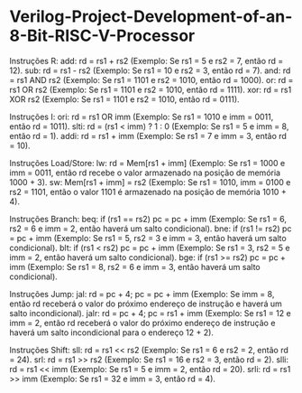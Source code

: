 # Verilog-Project-Development-of-an-8-Bit-RISC-V-Processor

Instruções R:
  add: rd = rs1 + rs2 (Exemplo: Se rs1 = 5 e rs2 = 7, então rd = 12).
  sub: rd = rs1 - rs2 (Exemplo: Se rs1 = 10 e rs2 = 3, então rd = 7).
  and: rd = rs1 AND rs2 (Exemplo: Se rs1 = 1101 e rs2 = 1010, então rd = 1000).
  or: rd = rs1 OR rs2 (Exemplo: Se rs1 = 1101 e rs2 = 1010, então rd = 1111).
  xor: rd = rs1 XOR rs2 (Exemplo: Se rs1 = 1101 e rs2 = 1010, então rd = 0111).

Instruções I:
  ori: rd = rs1 OR imm (Exemplo: Se rs1 = 1010 e imm = 0011, então rd = 1011).
  slti: rd = (rs1 < imm) ? 1 : 0 (Exemplo: Se rs1 = 5 e imm = 8, então rd = 1).
  addi: rd = rs1 + imm (Exemplo: Se rs1 = 7 e imm = 3, então rd = 10).

Instruções Load/Store:
  lw: rd = Mem[rs1 + imm] (Exemplo: Se rs1 = 1000 e imm = 0011, então rd recebe o valor armazenado na posição de memória 1000 + 3).
  sw: Mem[rs1 + imm] = rs2 (Exemplo: Se rs1 = 1010, imm = 0100 e rs2 = 1101, então o valor 1101 é armazenado na posição de memória 1010 + 4).

Instruções Branch:
  beq: if (rs1 == rs2) pc = pc + imm (Exemplo: Se rs1 = 6, rs2 = 6 e imm = 2, então haverá um salto condicional).
  bne: if (rs1 != rs2) pc = pc + imm (Exemplo: Se rs1 = 5, rs2 = 3 e imm = 3, então haverá um salto condicional).
  blt: if (rs1 < rs2) pc = pc + imm (Exemplo: Se rs1 = 3, rs2 = 5 e imm = 2, então haverá um salto condicional).
  bge: if (rs1 >= rs2) pc = pc + imm (Exemplo: Se rs1 = 8, rs2 = 6 e imm = 3, então haverá um salto condicional).

Instruções Jump:
  jal: rd = pc + 4; pc = pc + imm (Exemplo: Se imm = 8, então rd receberá o valor do próximo endereço de instrução e haverá um salto incondicional).
  jalr: rd = pc + 4; pc = rs1 + imm (Exemplo: Se rs1 = 12 e imm = 2, então rd receberá o valor do próximo endereço de instrução e haverá um salto incondicional para o endereço 12 + 2).

Instruções Shift:
  sll: rd = rs1 << rs2 (Exemplo: Se rs1 = 6 e rs2 = 2, então rd = 24).
  srl: rd = rs1 >> rs2 (Exemplo: Se rs1 = 16 e rs2 = 3, então rd = 2).
  slli: rd = rs1 << imm (Exemplo: Se rs1 = 5 e imm = 2, então rd = 20).
  srli: rd = rs1 >> imm (Exemplo: Se rs1 = 32 e imm = 3, então rd = 4).
